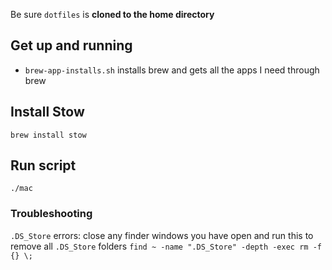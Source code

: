 Be sure `dotfiles` is **cloned to the home directory**

## Get up and running
- `brew-app-installs.sh` installs brew and gets all the apps I need through brew

## Install Stow
`brew install stow`

## Run script
`./mac`

### Troubleshooting
`.DS_Store` errors:
close any finder windows you have open and run this to remove all `.DS_Store` folders
`find ~ -name ".DS_Store" -depth -exec rm -f {} \;`

